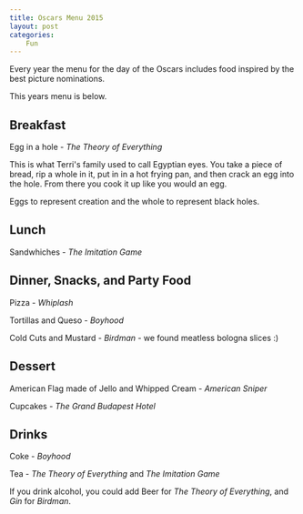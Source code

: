 ```yaml
---
title: Oscars Menu 2015
layout: post
categories:
    Fun
---
```

Every year the menu for the day of the Oscars includes food inspired by the best picture nominations.

This years menu is below.

## Breakfast

Egg in a hole - _The Theory of Everything_

This is what Terri's family used to call Egyptian eyes. You take a piece of bread, rip a whole in it, put in in a hot frying pan, and then crack an egg into the hole. From there you cook it up like you would an egg.

Eggs to represent creation and the whole to represent black holes.

## Lunch

Sandwhiches - _The Imitation Game_

## Dinner, Snacks, and Party Food

Pizza - _Whiplash_

Tortillas and Queso - _Boyhood_

Cold Cuts and Mustard - _Birdman_ - we found meatless bologna slices :)

## Dessert 

American Flag made of Jello and Whipped Cream - _American Sniper_

Cupcakes - _The Grand Budapest Hotel_

## Drinks

Coke - _Boyhood_

Tea - _The Theory of Everything_ and _The Imitation Game_

If you drink alcohol, you could add Beer for _The Theory of Everything_, and _Gin_ for _Birdman_.
